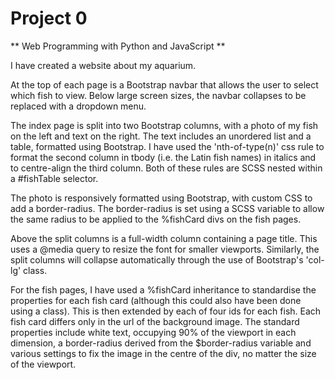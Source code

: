 # Project 0

** Web Programming with Python and JavaScript **

I have created a website about my aquarium.

At the top of each page is a Bootstrap navbar that allows the user to select which fish to view. Below large screen sizes, the navbar collapses to be replaced with a dropdown menu.

The index page is split into two Bootstrap columns, with a photo of my fish on the left and text on the right. The text includes an unordered list and a table, formatted using Bootstrap. I have used the 'nth-of-type(n)' css rule to format the second column in tbody (i.e. the Latin fish names) in italics and to centre-align the third column. Both of these rules are SCSS nested within a #fishTable selector.

The photo is responsively formatted using Bootstrap, with custom CSS to add a border-radius. The border-radius is set using a SCSS variable to allow the same radius to be applied to the %fishCard divs on the fish pages.

Above the split columns is a full-width column containing a page title. This uses a @media query to resize the font for smaller viewports. Similarly, the split columns will collapse automatically through the use of Bootstrap's 'col-lg' class.

For the fish pages, I have used a %fishCard inheritance to standardise the properties for each fish card (although this could also have been done using a class). This is then extended by each of four ids for each fish. Each fish card differs only in the url of the background image. The standard properties include white text, occupying 90% of the viewport in each dimension, a border-radius derived from the $border-radius variable and various settings to fix the image in the centre of the div, no matter the size of the viewport.
